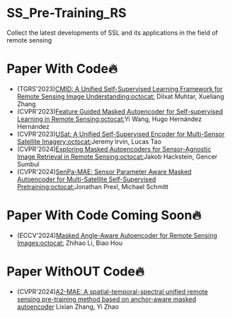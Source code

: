 # SS_Pre-Training_RS
Collect the latest developments of SSL and its applications in the field of remote sensing
# Paper With Code🔥

  + (TGRS'2023)[CMID: A Unified Self-Supervised Learning Framework for Remote Sensing Image Understanding](https://ieeexplore.ieee.org/document/10105625)[:octocat:](https://github.com/NJU-LHRS/official-CMID) Dilxat Muhtar, Xueliang Zhang
  + (CVPR'2023)[Feature Guided Masked Autoencoder for Self-supervised Learning in Remote Sensing](https://arxiv.org/abs/2310.18653)[:octocat:](https://github.com/zhu-xlab/FGMAE)Yi Wang, Hugo Hernández Hernández
  + (CVPR'2023)[USat: A Unified Self-Supervised Encoder for Multi-Sensor Satellite Imagery](https://arxiv.org/abs/2312.02199)[:octocat:](https://github.com/stanfordmlgroup/USat)Jeremy Irvin, Lucas Tao
  + (CVPR'2024)[Exploring Masked Autoencoders for Sensor-Agnostic Image Retrieval in Remote Sensing](https://arxiv.org/abs/2401.07782)[:octocat:](https://github.com/jakhac/CSMAE)Jakob Hackstein, Gencer Sumbul
  + (CVPR'2024)[SenPa-MAE: Sensor Parameter Aware Masked Autoencoder for Multi-Satellite Self-Supervised Pretraining](https://arxiv.org/abs/2408.11000)[:octocat:](https://github.com/JonathanPrexl/SenPa-MAE)Jonathan Prexl, Michael Schmitt


# Paper With Code Coming Soon🔥
  + (ECCV'2024)[Masked Angle-Aware Autoencoder for Remote Sensing Images](https://arxiv.org/abs/2408.01946)[:octocat:](https://github.com/benesakitam/MA3E) Zhihao Li, Biao Hou

# Paper WithOUT Code🔥
  + (CVPR'2024)[A2-MAE: A spatial-temporal-spectral unified remote sensing pre-training method based on anchor-aware masked autoencoder](https://arxiv.org/abs/2406.08079) Lixian Zhang, Yi Zhao

